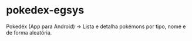 # pokedex-egsys
Pokedéx (App para Android) -> Lista e detalha pokémons por tipo, nome e de forma aleatória.
